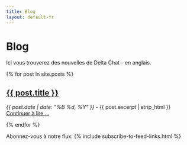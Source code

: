 ```yaml
---
title: Blog
layout: default-fr
---
```


# Blog

Ici vous trouverez des nouvelles de Delta Chat - en anglais.

{% for post in site.posts %}
<h2><a href="{{ post.url }}">{{ post.title }}</a></h2>
<p>
	<em>{{ post.date | date: "%B %d, %Y" }}</em> -
	{{ post.excerpt | strip_html }} 
	<a href="{{ post.url }}">Continuer à lire ...</a>
</p>
{% endfor %}

<p class="menulike">Abonnez-vous à notre flux: {% include subscribe-to-feed-links.html %}</p>
